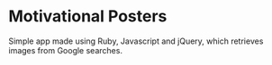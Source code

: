 # Motivational Posters

Simple app made using Ruby, Javascript and jQuery, which retrieves images from Google searches.
